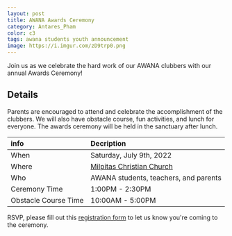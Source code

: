 ```yaml
---
layout: post
title: AWANA Awards Ceremony
category: Antares_Pham
color: c3
tags: awana students youth announcement
image: https://i.imgur.com/zD9trp0.png
---
```

Join us as we celebrate the hard work of our AWANA clubbers with our annual Awards Ceremony! 
<!--more-->
## Details
Parents are encouraged to attend and celebrate the accomplishment of the clubbers. We will also have obstacle course, fun activities, and lunch for everyone. 
The awards ceremony will be held in the sanctuary after lunch. 

info | Decription
:--- | :---
When | Saturday, July 9th, 2022
Where | [Milpitas Christian Church]
Who | AWANA students, teachers, and parents
Ceremony Time | 1:00PM - 2:30PM
Obstacle Course Time | 10:00AM - 5:00PM

RSVP, please fill out this [registration form] to let us know you're coming to the ceremony. 

[Milpitas Christian Church]: https://goo.gl/maps/Zy32Su252Kz7T7i69
[registration form]: https://forms.gle/ShgDG7xjHYBGfEjCA
